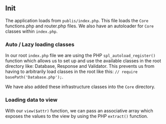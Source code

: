 ## Init
The application loads from `publis/index.php`. This file loads the `Core` functions.php and router.php files. We also have an autoloader for `Core` classes within `index.php`.

### Auto / Lazy loading classes
In our root `index.php` file we are using the PHP `spl_autoload_register()` function which allows us to set up and use the available classes in the root directory like: Database, Response and Validator. This prevents us from having to arbitrarily load classes in the root like this: `// require basePath('Database.php');`.

We have also added these infrastructure classes into the `Core` directory.


### Loading data to view
With our `view($attr)` function, we can pass an associative array which exposes the values to the view by using the PHP `extract()` function.